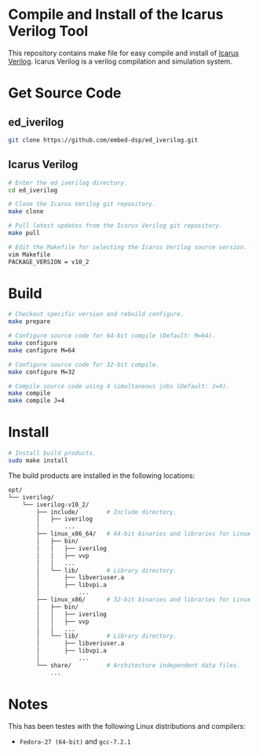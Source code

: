 
Compile and Install of the Icarus Verilog Tool
==============================================

This repository contains make file for easy compile and install of [Icarus Verilog](http://iverilog.icarus.com).
Icarus Verilog is a verilog compilation and simulation system.

Get Source Code
===============

## ed_iverilog
```bash
git clone https://github.com/embed-dsp/ed_iverilog.git
```

## Icarus Verilog
```bash
# Enter the ed_iverilog directory.
cd ed_iverilog

# Clone the Icarus Verilog git repository.
make clone

# Pull latest updates from the Icarus Verilog git repository.
make pull

# Edit the Makefile for selecting the Icarus Verilog source version.
vim Makefile
PACKAGE_VERSION = v10_2
```

Build
=====
```bash
# Checkout specific version and rebuild configure.
make prepare

# Configure source code for 64-bit compile (Default: M=64).
make configure
make configure M=64

# Configure source code for 32-bit compile.
make configure M=32

# Compile source code using 4 simultaneous jobs (Default: J=4).
make compile
make compile J=4
```

Install
=======
```bash
# Install build products.
sudo make install
```

The build products are installed in the following locations:
```bash
opt/
└── iverilog/
    └── iverilog-v10_2/
        ├── include/        # Include directory.
        │   ├── iverilog
        │       ...
        ├── linux_x86_64/   # 64-bit binaries and libraries for Linux
        │   ├── bin/
        │   │   ├── iverilog
        │   │   ├── vvp
        │   │   ...
        │   └── lib/        # Library directory.
        │       ├── libveriuser.a
        │       ├── libvpi.a
        │           ...
        ├── linux_x86/      # 32-bit binaries and libraries for Linux
        │   ├── bin/
        │   │   ├── iverilog
        │   │   ├── vvp
        │   │   ...
        │   └── lib/        # Library directory.
        │       ├── libveriuser.a
        │       ├── libvpi.a
        │           ...
        └── share/          # Architecture independent data files.
            ...
```

Notes
=====

This has been testes with the following Linux distributions and compilers:
* `Fedora-27 (64-bit)` and `gcc-7.2.1`
